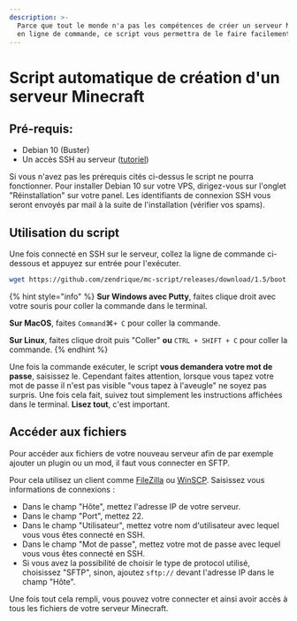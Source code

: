 ```yaml
---
description: >-
  Parce que tout le monde n'a pas les compétences de créer un serveur Minecraft
  en ligne de commande, ce script vous permettra de le faire facilement !
---
```


# Script automatique de création d'un serveur Minecraft

## Pré-requis:

* Debian 10 \(Buster\)
* Un accès SSH au serveur \([tutoriel](https://www.omgserv.com/fr/faq-vps/comment_me_connecter_en_ssh__mon_vps-104/)\)

Si vous n'avez pas les prérequis cités ci-dessus le script ne pourra fonctionner. Pour installer Debian 10 sur votre VPS, dirigez-vous sur l'onglet "Réinstallation" sur votre panel. Les identifiants de connexion SSH vous seront envoyés par mail à la suite de l'installation \(vérifier vos spams\).

## Utilisation du script

Une fois connecté en SSH sur le serveur, collez la ligne de commande ci-dessous et appuyez sur entrée pour l'exécuter.

```bash
wget https://github.com/zendrique/mc-script/releases/download/1.5/boot.sh && bash boot.sh
```

{% hint style="info" %}
**Sur Windows avec Putty**, faites clique droit avec votre souris pour coller la commande dans le terminal.

**Sur MacOS**, faites `Command`⌘`+ C` pour coller la commande.

**Sur Linux**, faites clique droit puis "Coller" **ou** `CTRL + SHIFT + C` pour coller la commande.
{% endhint %}

Une fois la commande exécuter, le script **vous demandera votre mot de passe**, saisissez le. Cependant faites attention, lorsque vous tapez votre mot de passe il n'est pas visible "vous tapez à l'aveugle" ne soyez pas surpris. Une fois cela fait, suivez tout simplement les instructions affichées dans le terminal. **Lisez tout**, c'est important.

## Accéder aux fichiers

Pour accéder aux fichiers de votre nouveau serveur afin de par exemple ajouter un plugin ou un mod, il faut vous connecter en SFTP.

Pour cela utilisez un client comme [FileZilla](https://filezilla-project.org/download.php?show_all=1) ou [WinSCP](https://winscp.net/eng/download.php). Saisissez vous informations de connexions :

* Dans le champ "Hôte", mettez l'adresse IP de votre serveur.
* Dans le champ "Port", mettez 22.
* Dans le champ "Utilisateur", mettez votre nom d'utilisateur avec lequel vous vous êtes connecté en SSH.
* Dans le champ "Mot de passe", mettez votre mot de passe avec lequel vous vous êtes connecté en SSH.
* Si vous avez la possibilité de choisir le type de protocol utilisé, choisissez "SFTP", sinon, ajoutez `sftp://` devant l'adresse IP dans le champ "Hôte".

Une fois tout cela rempli, vous pouvez votre connecter et ainsi avoir accès à tous les fichiers de votre serveur Minecraft.

